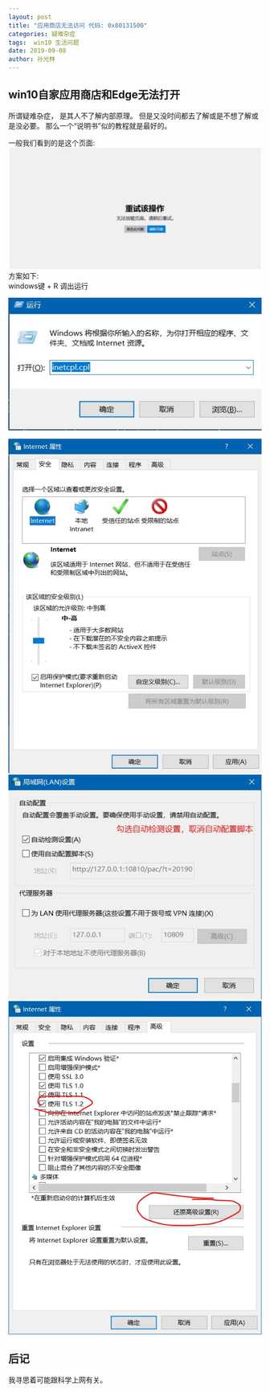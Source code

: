 ```yaml
---
layout: post
title: "应用商店无法访问 代码: 0x80131500"
categories: 疑难杂症
tags:  win10 生活问题
date: 2019-09-08
author: 孙光林
---
```



## win10自家应用商店和Edge无法打开

所谓疑难杂症， 是其人不了解内部原理。 但是又没时间都去了解或是不想了解或是没必要。 那么一个“说明书”似的教程就是最好的。 

一般我们看到的是这个页面:
![Image Text](https://raw.githubusercontent.com/MuXTing/MuXTing.github.io/master/pic/Win10相关应用无法打开问题/1.jpg)
方案如下:  
windows键 + R 调出运行  

![Image Text](https://raw.githubusercontent.com/MuXTing/MuXTing.github.io/master/pic/Win10相关应用无法打开问题/a.jpg)

![Image Text](https://raw.githubusercontent.com/MuXTing/MuXTing.github.io/master/pic/Win10相关应用无法打开问题/c.1.jpg)
![Image Text](https://raw.githubusercontent.com/MuXTing/MuXTing.github.io/master/pic/Win10相关应用无法打开问题/c.jpg)
![Image Text](https://raw.githubusercontent.com/MuXTing/MuXTing.github.io/master/pic/Win10相关应用无法打开问题/d.jpg)

## 后记
我寻思着可能跟科学上网有关。 
